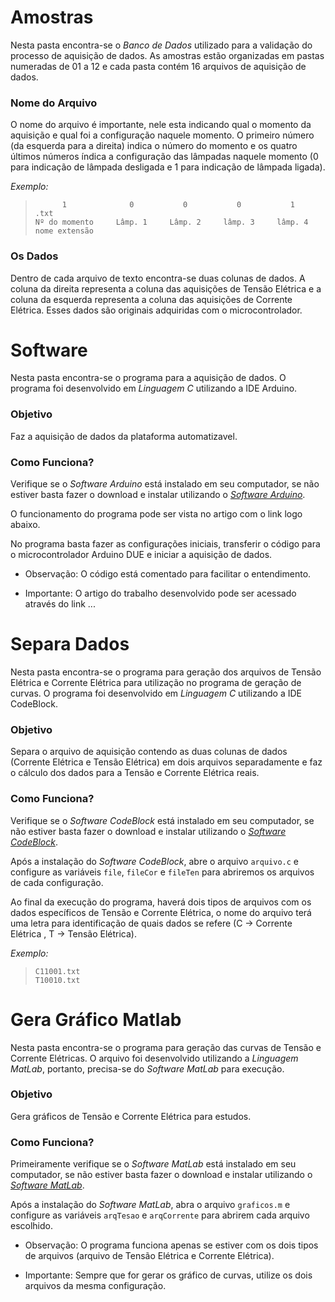 # Amostras
 
  Nesta pasta encontra-se o *Banco de Dados* utilizado para a validação do processo de aquisição de dados. As amostras estão organizadas em pastas numeradas de 01 a 12 e cada pasta contém 16 arquivos de aquisição de dados.

### Nome do Arquivo

  O nome do arquivo é importante, nele esta indicando qual o momento da aquisição e qual foi a configuração naquele momento. O primeiro número (da esquerda para a direita) indica o número do momento e os quatro últimos números índica a configuração das lâmpadas naquele momento (0 para indicação de lâmpada desligada e 1 para indicação de lâmpada ligada).

*Exemplo:* 

>           1              0           0           0           1              .txt
>     Nº do momento     Lâmp. 1     Lâmp. 2     lâmp. 3     lâmp. 4      nome extensão

### Os Dados

  Dentro de cada arquivo de texto encontra-se duas colunas de dados. A coluna da direita representa a coluna das aquisições de Tensão Elétrica e a coluna da esquerda representa a coluna das aquisições de Corrente Elétrica. Esses dados são originais adquiridas com o microcontrolador.

# Software

Nesta pasta encontra-se o programa para a aquisição de dados. O programa foi desenvolvido em *Linguagem C* utilizando a IDE Arduino.

### Objetivo

Faz a aquisição de dados da plataforma automatizavel.

### Como Funciona?

Verifique se o *Software Arduino* está instalado em seu computador, se não estiver basta fazer o download e instalar utilizando o  [*Software Arduino*](www.arduino.cc/en/Main/Software).

O funcionamento do programa pode ser vista no artigo com o link logo abaixo.

No programa basta fazer as configurações iniciais, transferir o código para o microcontrolador Arduino DUE e iniciar a aquisição de dados.  

- Observação: O código está comentado para facilitar o entendimento.

- Importante: O artigo do trabalho desenvolvido pode ser acessado através do link ...

# Separa Dados

Nesta pasta encontra-se o programa para geração dos arquivos de Tensão Elétrica e Corrente Elétrica para utilização no programa de geração de curvas. O programa foi desenvolvido em *Linguagem C* utilizando a IDE CodeBlock. 

### Objetivo

Separa o arquivo de aquisição contendo as duas colunas de dados (Corrente Elétrica e Tensão Elétrica) em dois arquivos separadamente e faz o cálculo dos dados para a Tensão e Corrente Elétrica reais.

### Como Funciona?

Verifique se o *Software CodeBlock* está instalado em seu computador, se não estiver basta fazer o download e instalar utilizando o [*Software CodeBlock*](www.codeblocks.org/downloads).

Após a instalação do *Software CodeBlock*, abre o arquivo `arquivo.c` e configure as variáveis `file`, `fileCor` e `fileTen` para abriremos os arquivos de cada configuração. 

Ao final da execução do programa, haverá dois tipos de arquivos com os dados específicos de Tensão e Corrente Elétrica, o nome do arquivo terá uma letra para identificação de quais dados se refere (C → Corrente Elétrica , T → Tensão Elétrica).

*Exemplo:*
>     C11001.txt
>     T10010.txt


# Gera Gráfico Matlab

Nesta pasta encontra-se o programa para geração das curvas de Tensão e Corrente Elétricas. O arquivo foi desenvolvido utilizando a *Linguagem MatLab*, portanto, precisa-se do *Software MatLab* para execução. 

### Objetivo

Gera gráficos de Tensão e Corrente Elétrica para estudos.


### Como Funciona?

Primeiramente verifique se o *Software MatLab* está instalado em seu computador, se não estiver basta fazer o download e instalar utilizando o [*Software MatLab*](www.mathworks.com/downloads).

Após a instalação do *Software MatLab*, abra o arquivo `graficos.m` e configure as variáveis `arqTesao` e `arqCorrente` para abrirem cada arquivo escolhido.

- Observação: O programa funciona apenas se estiver com os dois tipos de arquivos (arquivo de Tensão Elétrica e Corrente Elétrica).   

- Importante: Sempre que for gerar os gráfico de curvas, utilize os dois arquivos da mesma configuração.




  
